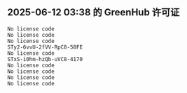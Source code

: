 ## 2025-06-12 03:38 的 GreenHub 许可证
```
No license code
No license code
No license code
STy2-6vvU-2fVV-RpC8-58FE
No license code
STxS-i0hm-hzQb-uVC8-4170
No license code
No license code
No license code
No license code
```
